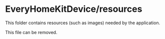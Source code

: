 # EveryHomeKitDevice/resources

This folder contains resources (such as images) needed by the application. 

This file can be removed.
